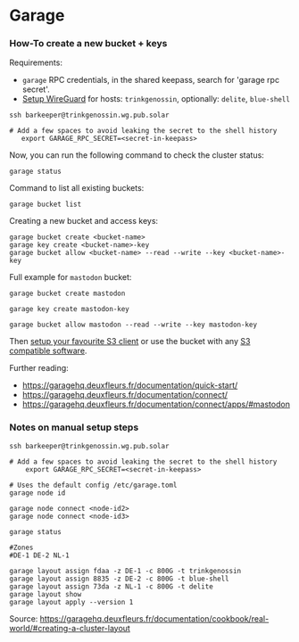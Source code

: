 # Garage

### How-To create a new bucket + keys

Requirements:

- `garage` RPC credentials, in the shared keepass, search for 'garage rpc secret'.
- [Setup WireGuard](./administrative-access.md#ssh-access) for hosts: `trinkgenossin`, optionally: `delite`, `blue-shell`

```
ssh barkeeper@trinkgenossin.wg.pub.solar
```

```
# Add a few spaces to avoid leaking the secret to the shell history
   export GARAGE_RPC_SECRET=<secret-in-keepass>
```

Now, you can run the following command to check the cluster status:

```
garage status
```

Command to list all existing buckets:

```
garage bucket list
```

Creating a new bucket and access keys:

```
garage bucket create <bucket-name>
garage key create <bucket-name>-key
garage bucket allow <bucket-name> --read --write --key <bucket-name>-key
```

Full example for `mastodon` bucket:

```
garage bucket create mastodon

garage key create mastodon-key

garage bucket allow mastodon --read --write --key mastodon-key
```

Then [setup your favourite S3 client](https://garagehq.deuxfleurs.fr/documentation/connect/cli/)
or use the bucket with any [S3 compatible software](https://garagehq.deuxfleurs.fr/documentation/connect/).

Further reading:

- https://garagehq.deuxfleurs.fr/documentation/quick-start/
- https://garagehq.deuxfleurs.fr/documentation/connect/
- https://garagehq.deuxfleurs.fr/documentation/connect/apps/#mastodon

### Notes on manual setup steps

```
ssh barkeeper@trinkgenossin.wg.pub.solar

# Add a few spaces to avoid leaking the secret to the shell history
    export GARAGE_RPC_SECRET=<secret-in-keepass>

# Uses the default config /etc/garage.toml
garage node id

garage node connect <node-id2>
garage node connect <node-id3>

garage status

#Zones
#DE-1 DE-2 NL-1

garage layout assign fdaa -z DE-1 -c 800G -t trinkgenossin
garage layout assign 8835 -z DE-2 -c 800G -t blue-shell
garage layout assign 73da -z NL-1 -c 800G -t delite
garage layout show
garage layout apply --version 1
```

Source: https://garagehq.deuxfleurs.fr/documentation/cookbook/real-world/#creating-a-cluster-layout
